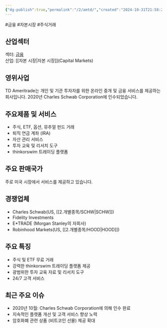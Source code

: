 ```yaml
---
{"dg-publish":true,"permalink":"/2/amtd/","created":"2024-10-31T21:58:24.084+09:00","updated":"2025-07-29T21:37:04.326+09:00"}
---
```


#금융 #자본시장 #주식거래 

## 산업섹터

섹터: [금융](Financials)  
산업: [[자본 시장\|자본 시장]](Capital Markets)

## 영위사업

TD Ameritrade는 개인 및 기관 투자자를 위한 온라인 중개 및 금융 서비스를 제공하는 회사입니다. 2020년 Charles Schwab Corporation에 인수되었습니다.

## 주요제품 및 서비스

- 주식, ETF, 옵션, 뮤추얼 펀드 거래
- 퇴직 연금 계좌 (IRA)
- 자산 관리 서비스
- 투자 교육 및 리서치 도구
- thinkorswim 트레이딩 플랫폼

## 주요 판매국가

주로 미국 시장에서 서비스를 제공하고 있습니다.

## 경쟁업체

- Charles Schwab(US, [[2.개별종목/SCHW\|SCHW]])
- Fidelity Investments
- E*TRADE (Morgan Stanley의 자회사)
- Robinhood Markets(US, [[2.개별종목/HOOD\|HOOD]])

## 주요 특징

- 주식 및 ETF 무료 거래
- 강력한 thinkorswim 트레이딩 플랫폼 제공
- 광범위한 투자 교육 자료 및 리서치 도구
- 24/7 고객 서비스

## 최근 주요 이슈

- 2020년 10월: Charles Schwab Corporation에 의해 인수 완료
- 지속적인 플랫폼 개선 및 고객 서비스 향상 노력
- 암호화폐 관련 상품 (비트코인 선물) 제공 확대